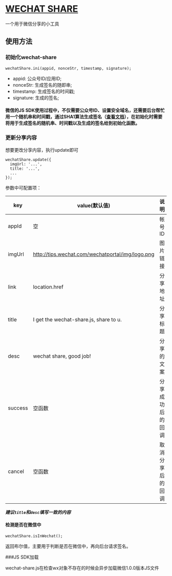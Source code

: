 # [WECHAT SHARE](https://github.com/ajccom/wechat-share)

一个用于微信分享的小工具

## 使用方法

### 初始化wechat-share

```
wechatShare.ini(appid, nonceStr, timestamp, signature);
```

- appid: 公众号ID/应用ID;
- nonceStr: 生成签名的随即串;
- timestamp: 生成签名的时间戳;
- signature: 生成的签名;

#### 微信的JS SDK使用过程中，不仅需要公众号ID、设置安全域名，还需要后台帮忙用一个随机串和时间戳，通过SHA1算法生成签名（[查看文档](http://mp.weixin.qq.com/wiki/7/aaa137b55fb2e0456bf8dd9148dd613f.html#.E6.AD.A5.E9.AA.A4.E4.B8.89.EF.BC.9A.E9.80.9A.E8.BF.87config.E6.8E.A5.E5.8F.A3.E6.B3.A8.E5.85.A5.E6.9D.83.E9.99.90.E9.AA.8C.E8.AF.81.E9.85.8D.E7.BD.AE)），在初始化时需要将用于生成签名的随机串、时间戳以及生成的签名给到初始化函数。

### 更新分享内容

想要更改分享内容，执行update即可

```
wechatShare.update({
  imgUrl: '...',
  title: '...',
  ...
});
```

参数中可配置项：

key | value(默认值) | 说明
---- | ---- | ----
appId | 空 | 帐号ID
imgUrl | http://tips.wechat.com/wechatportal/img/logo.png | 图片链接
link | location.href | 分享地址
title | I get the wechat-share.js, share to u. | 分享标题
desc | wechat share, good job! | 分享的文案
success | 空函数 | 分享成功后的回调
cancel | 空函数 | 取消分享后的回调

***建议`title`和`desc`填写一致的内容***

#### 检测是否在微信中

```
wechatShare.isInWechat();
```

返回布尔值，主要用于判断是否在微信中，再向后台请求签名。

###JS SDK加载

wechat-share.js在检查wx对象不存在的时候会异步加载微信1.0.0版本JS文件
